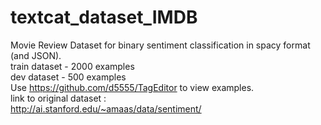# textcat_dataset_IMDB
Movie Review Dataset  for binary sentiment classification in spacy format (and JSON).<br>
train dataset - 2000 examples<br>
dev dataset - 500 examples<br>
Use https://github.com/d5555/TagEditor to view examples. <br>
link to original dataset :<br>
http://ai.stanford.edu/~amaas/data/sentiment/
